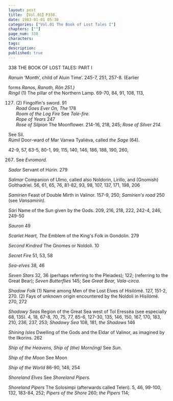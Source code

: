 ```yaml
---
layout: post
title: 【Vol.01】P338.
date: 1983-01-01 05:38
categories: ["Vol.01 The Book of Lost Tales I"]
chapters: [""]
page_num: 338
characters: 
tags: 
description: 
published: true
---
```


<p style="text-indent: 0;">
338      THE BOOK OF LOST TALES: PART I
</p>

<I>Ranuin   </I> ‘Month’, child of Aluin Time’. 245-7, 251, 257-8. (Earlier

forms <I>Ranos, Ranoth, Rôn 251.)<BR>Ringil   </I> (1) The pillar of the Northern Lamp. 69-70, 84, 91, 108, 113,

127. (2) Fingolfin's sword. 91<BR><I>Road Goes Ever On, The   </I> 178<BR><I>Room of the Log Fire   </I> See <I>Tale-fire.<BR>Rope of Years   </I> 247<BR><I>Rose of Silpion   </I> The Moonflower. 214-16, 218, 245; <I>Rose of Silver 214.</I>

See Sil.<BR><I>Rúmil </I> Door-ward of Mar Vanwa Tyaliéva, called <I>the Sage</I> (64).

42-9, 57, 63-5, 80-1, 99, 115, 140, 146, 186, 188, 190, 260,

267. See <I>Evromord.</I>

<I>Sador  </I> Servant of Húrin. 279

<I>Salmar   </I> Companion of Ulmo, called also Noldorin, Lirillo, and (Gnomish) Golthadriel. 56, 61, 65, 76, 81-82, 93, 98, 107, 137, 171, 198, 206

<I>Samírien </I> Feast of Double Mirth in Valinor. 157-9, 250; <I>Samírien's road</I> 250 (see <I>Vansamírin).</I>

<I>Sári  </I> Name of the Sun given by the Gods. 209, 216, 218, 222, 242-4, 246, 249-50

<I>Sauron </I> 49

<I>Scarlet Heart, The   </I> Emblem of the King's Folk in Gondolin. 279

<I>Second Kindred  </I> The Gnomes or Noldoli. 10

<I>Secret Fire   </I> 51, 53, 58

<I>Sea-elves   </I> 38, 46

<I>Seven Stars</I> 32, 36 (perhaps referring to the Pleiades); 122; (referring to the Great Bear); <I>Seven Butterflies</I> 145; See <I>Great Bear, Vala-circa.</I>

<I>Shadow Folk</I> (1) Name among Men of the Lost Elves of Hisilómë. 127, 151-2, 270. (2) Fays of unknown origin encountered by the Noldoli in Hisilómë. 270, 272

<I>Shadowy Seas</I> Region of the Great Sea west of Tol Eressëa (see especially 68, 135). 4, 18, 67-8, 70, 75, 77, 85-6, 127-30, 135, 146, 150, 167, 170, 183, 210, 236, 237, 253; <I>Shadowy Sea</I> 108, 181, <I>the Shadows</I> 146

<I>Shining Isles</I> Dwelling of the Gods and the Eldar of Valinor, as imagined by the Ilkorins. 262

<I>Ship of the Heavens, Ship of (the) Morn(ing)   </I> See <I>Sun.</I>

<I>Ship of the Moon   </I> See Moon

<I>Ship of the World  </I> 86-90, 146, 254

<I>Shoreland Elves   </I> See <I>Shoreland Pipers.</I>

<I>Shoreland Pipers</I> The Solosimpi (afterwards called Teleri). 5, 46, 99-100, 132, 183-84, 252; <I>Pipers of the Shore</I> 260; <I>the Pipers</I> 114;

